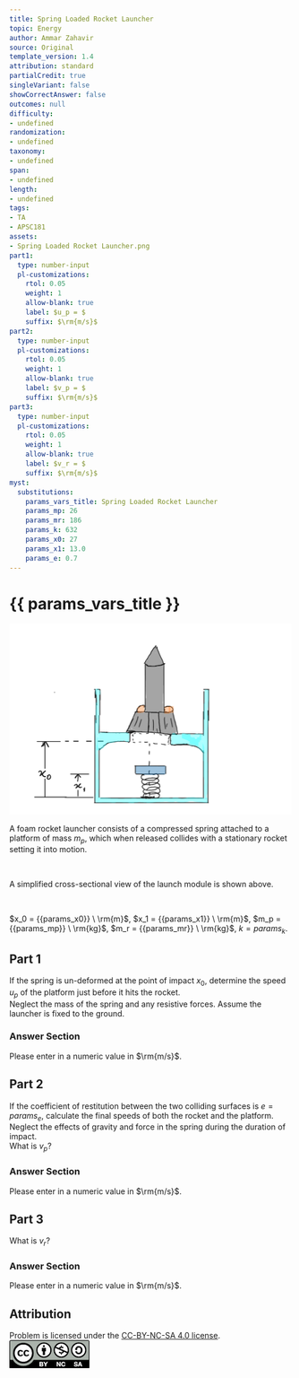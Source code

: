 ```yaml
---
title: Spring Loaded Rocket Launcher
topic: Energy
author: Ammar Zahavir
source: Original
template_version: 1.4
attribution: standard
partialCredit: true
singleVariant: false
showCorrectAnswer: false
outcomes: null
difficulty:
- undefined
randomization:
- undefined
taxonomy:
- undefined
span:
- undefined
length:
- undefined
tags:
- TA
- APSC181
assets:
- Spring Loaded Rocket Launcher.png
part1:
  type: number-input
  pl-customizations:
    rtol: 0.05
    weight: 1
    allow-blank: true
    label: $u_p = $
    suffix: $\rm{m/s}$
part2:
  type: number-input
  pl-customizations:
    rtol: 0.05
    weight: 1
    allow-blank: true
    label: $v_p = $
    suffix: $\rm{m/s}$
part3:
  type: number-input
  pl-customizations:
    rtol: 0.05
    weight: 1
    allow-blank: true
    label: $v_r = $
    suffix: $\rm{m/s}$
myst:
  substitutions:
    params_vars_title: Spring Loaded Rocket Launcher
    params_mp: 26
    params_mr: 186
    params_k: 632
    params_x0: 27
    params_x1: 13.0
    params_e: 0.7
---
```

# {{ params_vars_title }}
<img src="Spring Loaded Rocket Launcher.png" width=800>

A foam rocket launcher consists of a compressed spring attached to a platform of mass $m_p$, which when released collides with a stationary rocket setting it into motion.

<br>

A simplified cross-sectional view of the launch module is shown above.

<br>

$x_0 = {{params_x0}} \ \rm{m}$, $x_1 = {{params_x1}} \ \rm{m}$, $m_p = {{params_mp}} \ \rm{kg}$, $m_r = {{params_mr}} \ \rm{kg}$, $k = {{params_k}}$.

## Part 1

If the spring is un-deformed at the point of impact $x_0$, determine the speed $u_p$ of the platform just before it hits the rocket.
<br>
Neglect the mass of the spring and any resistive forces. Assume the launcher is fixed to the ground.

### Answer Section

Please enter in a numeric value in $\rm{m/s}$.

## Part 2

If the coefficient of restitution between the two colliding surfaces is $e = {{params_e}}$, calculate the final speeds of both the rocket and the platform.
<br>
Neglect the effects of gravity and force in the spring during the duration of impact.
<br>
What is $v_p$?

### Answer Section

Please enter in a numeric value in $\rm{m/s}$.

## Part 3

What is $v_r$?

### Answer Section

Please enter in a numeric value in $\rm{m/s}$.

## Attribution

Problem is licensed under the [CC-BY-NC-SA 4.0 license](https://creativecommons.org/licenses/by-nc-sa/4.0/).<br> ![The Creative Commons 4.0 license requiring attribution-BY, non-commercial-NC, and share-alike-SA license.](https://raw.githubusercontent.com/firasm/bits/master/by-nc-sa.png)